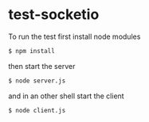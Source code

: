 # test-socketio

To run the test first install node modules

```bash
$ npm install
```

then start the server

```bash
$ node server.js
```

and in an other shell start the client

```bash
$ node client.js
```
